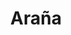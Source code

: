 ---
title: Araña
date: 
draft: false

# descripcion
description : Araña

materials: Plata 925

color: Plateado

dimensions: 3,5cm x 2,5cm

code: 02-14-0180

type: "Dijes"

categories: []

price: $5.090,00

price_eftvo: $4.325,00

# Images
# first image will be shown in the product page
images:
  # - image: "images/path_to_image"
  # La ubicacion de las imagenes es imagenes/Dijes/Dijes.Plata/02-14-0180-arania
  - image: "./images/dijes/plata/02-14-0180-arania.JPG"
---